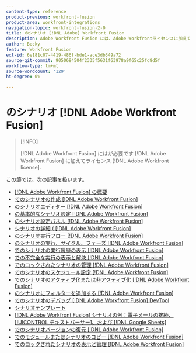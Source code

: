 ```yaml
---
content-type: reference
product-previous: workfront-fusion
product-area: workfront-integrations
navigation-topic: workfront-fusion-2-0
title: のシナリオ [!DNL Adobe] Workfront Fusion
description: Adobe Workfront Fusion には、Adobe Workfrontライセンスに加えて、Adobe Workfront Fusion ライセンスが必要です。
author: Becky
feature: Workfront Fusion
exl-id: 6e181c07-4419-486f-bde1-ace3db349a72
source-git-commit: 9050684504f2335f5631f63978a9f65c25fd8d5f
workflow-type: tm+mt
source-wordcount: '129'
ht-degree: 0%

---
```


# のシナリオ [!DNL Adobe Workfront Fusion]

>[!INFO]
>
>[!DNL Adobe Workfront Fusion] にはが必要です [!DNL Adobe Workfront Fusion] に加えてライセンス [!DNL Adobe Workfront license].

この節では、次の記事を扱います。

* [[!DNL Adobe Workfront Fusion] の概要](../../workfront-fusion/scenarios/scenario-overview.md)
* [でのシナリオの作成 [!DNL Adobe Workfront Fusion]](../../workfront-fusion/scenarios/create-a-scenario.md)
* [のシナリオエディター [!DNL Adobe Workfront Fusion]](../../workfront-fusion/scenarios/scenario-editor.md)
* [の基本的なシナリオ設定 [!DNL Adobe Workfront Fusion]](../../workfront-fusion/scenarios/basic-scenario-settings.md)
* [のシナリオ設定パネル [!DNL Adobe Workfront Fusion]](../../workfront-fusion/scenarios/scenario-settings-panel.md)
* [シナリオの詳細 ( [!DNL Adobe Workfront Fusion]](../../workfront-fusion/scenarios/scenario-detail.md)
* [のシナリオ実行フロー [!DNL Adobe Workfront Fusion]](../../workfront-fusion/scenarios/scenario-execution-flow.md)
* [のシナリオの実行、サイクル、フェーズ [!DNL Adobe Workfront Fusion]](../../workfront-fusion/scenarios/scenario-execution-cycles-phases.md)
* [でのシナリオの実行履歴の表示 [!DNL Adobe Workfront Fusion]](../../workfront-fusion/scenarios/view-scenario-execution-history.md)
* [での不完全な実行の表示と解決 [!DNL Adobe Workfront Fusion]](../../workfront-fusion/scenarios/view-and-resolve-incomplete-executions.md)
* [でのロックされたシナリオの管理 [!DNL Adobe Workfront Fusion]](../../workfront-fusion/scenarios/view-and-manage-locked-scenarios.md)
* [でのシナリオのスケジュール設定 [!DNL Adobe Workfront Fusion]](../../workfront-fusion/scenarios/schedule-a-scenario.md)
* [でのシナリオのアクティブ化または非アクティブ化 [!DNL Adobe Workfront Fusion]](../../workfront-fusion/scenarios/activate-or-inactivate-scenario.md)
* [のシナリオにフィルターを追加する [!DNL Adobe Workfront Fusion]](../../workfront-fusion/scenarios/add-a-filter-to-a-scenario.md)
* [でのシナリオのデバッグ [!DNL Adobe Workfront Fusion] DevTool](../../workfront-fusion/scenarios/debug-scenarios-with-dev-tool.md)
* [シナリオテンプレート](../../workfront-fusion/scenarios/templates/fusion-templates.md)
* [[!DNL Adobe Workfront Fusion] シナリオの例：電子メールの接続、 [!UICONTROL テキストパーサー]、および [!DNL Google Sheets]](../../workfront-fusion/scenarios/example-connect-email-text-parser-gsheets.md)
* [でのシナリオバージョンの復元 [!DNL Adobe Workfront Fusion]](../../workfront-fusion/scenarios/restore-a-scenario-version.md)
* [でのモジュールまたはシナリオのコピー [!DNL Adobe Workfront Fusion]](../../workfront-fusion/scenarios/copy-modules-or-scenarios.md)
* [でのロックされたシナリオの表示と管理 [!DNL Adobe Workfront Fusion]](../../workfront-fusion/scenarios/view-and-manage-locked-scenarios.md)
